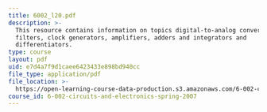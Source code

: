 ```yaml
---
title: 6002_l20.pdf
description: >-
  This resource contains information on topics digital-to-analog converters,
  filters, clock generators, amplifiers, adders and integrators and
  differentiators.
type: course
layout: pdf
uid: e7d4a7f9d1caee6423433e898bd940cc
file_type: application/pdf
file_location: >-
  https://open-learning-course-data-production.s3.amazonaws.com/6-002-circuits-and-electronics-spring-2007/e7d4a7f9d1caee6423433e898bd940cc_6002_l20.pdf
course_id: 6-002-circuits-and-electronics-spring-2007
---
```

